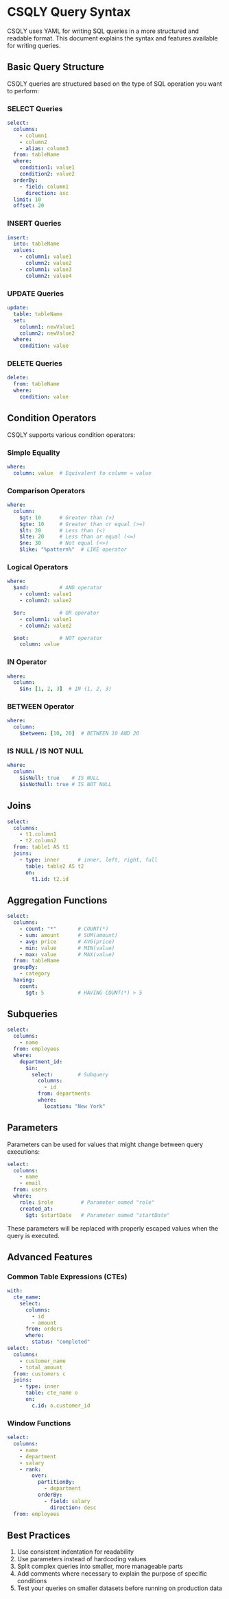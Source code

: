 # CSQLY Query Syntax

CSQLY uses YAML for writing SQL queries in a more structured and readable format. This document explains the syntax and features available for writing queries.

## Basic Query Structure

CSQLY queries are structured based on the type of SQL operation you want to perform:

### SELECT Queries

```yaml
select:
  columns:
    - column1
    - column2
    - alias: column3
  from: tableName
  where:
    condition1: value1
    condition2: value2
  orderBy:
    - field: column1
      direction: asc
  limit: 10
  offset: 20
```

### INSERT Queries

```yaml
insert:
  into: tableName
  values:
    - column1: value1
      column2: value2
    - column1: value3
      column2: value4
```

### UPDATE Queries

```yaml
update:
  table: tableName
  set:
    column1: newValue1
    column2: newValue2
  where:
    condition: value
```

### DELETE Queries

```yaml
delete:
  from: tableName
  where:
    condition: value
```

## Condition Operators

CSQLY supports various condition operators:

### Simple Equality

```yaml
where:
  column: value  # Equivalent to column = value
```

### Comparison Operators

```yaml
where:
  column:
    $gt: 10      # Greater than (>)
    $gte: 10     # Greater than or equal (>=)
    $lt: 20      # Less than (<)
    $lte: 20     # Less than or equal (<=)
    $ne: 30      # Not equal (<>)
    $like: "%pattern%"  # LIKE operator
```

### Logical Operators

```yaml
where:
  $and:          # AND operator
    - column1: value1
    - column2: value2

  $or:           # OR operator
    - column1: value1
    - column2: value2

  $not:          # NOT operator
    column: value
```

### IN Operator

```yaml
where:
  column:
    $in: [1, 2, 3]  # IN (1, 2, 3)
```

### BETWEEN Operator

```yaml
where:
  column:
    $between: [10, 20]  # BETWEEN 10 AND 20
```

### IS NULL / IS NOT NULL

```yaml
where:
  column:
    $isNull: true    # IS NULL
    $isNotNull: true # IS NOT NULL
```

## Joins

```yaml
select:
  columns:
    - t1.column1
    - t2.column2
  from: table1 AS t1
  joins:
    - type: inner      # inner, left, right, full
      table: table2 AS t2
      on:
        t1.id: t2.id
```

## Aggregation Functions

```yaml
select:
  columns:
    - count: "*"       # COUNT(*)
    - sum: amount      # SUM(amount)
    - avg: price       # AVG(price)
    - min: value       # MIN(value)
    - max: value       # MAX(value)
  from: tableName
  groupBy:
    - category
  having:
    count:
      $gt: 5           # HAVING COUNT(*) > 5
```

## Subqueries

```yaml
select:
  columns:
    - name
  from: employees
  where:
    department_id:
      $in:
        select:        # Subquery
          columns:
            - id
          from: departments
          where:
            location: "New York"
```

## Parameters

Parameters can be used for values that might change between query executions:

```yaml
select:
  columns:
    - name
    - email
  from: users
  where:
    role: $role         # Parameter named "role"
    created_at:
      $gt: $startDate   # Parameter named "startDate"
```

These parameters will be replaced with properly escaped values when the query is executed.

## Advanced Features

### Common Table Expressions (CTEs)

```yaml
with:
  cte_name:
    select:
      columns:
        - id
        - amount
      from: orders
      where:
        status: "completed"
select:
  columns:
    - customer_name
    - total_amount
  from: customers c
  joins:
    - type: inner
      table: cte_name o
      on:
        c.id: o.customer_id
```

### Window Functions

```yaml
select:
  columns:
    - name
    - department
    - salary
    - rank:
        over:
          partitionBy:
            - department
          orderBy:
            - field: salary
              direction: desc
  from: employees
```

## Best Practices

1. Use consistent indentation for readability
2. Use parameters instead of hardcoding values
3. Split complex queries into smaller, more manageable parts
4. Add comments where necessary to explain the purpose of specific conditions
5. Test your queries on smaller datasets before running on production data
